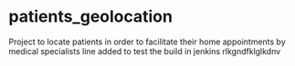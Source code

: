 # patients_geolocation
Project to locate patients in order to facilitate their home appointments by medical specialists
line added to test the build in jenkins
rlkgndfklglkdnv
